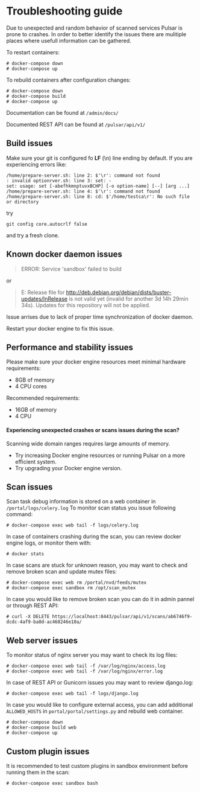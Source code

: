 # Troubleshooting guide

Due to unexpected and random behavior of scanned services Pulsar is prone to crashes.
In order to better identify the issues there are mulitiple places where usefull information can be gathered.

To restart containers:
```
# docker-compose down
# docker-compose up
```

To rebuild containers after configuration changes:
```
# docker-compose down
# docker-compose build
# docker-compose up
```

Documentation can be found at `/admin/docs/`

Documented REST API can be found at `/pulsar/api/v1/`

## Build issues

Make sure your git is configured fo **LF** (\n) line ending by default.
If you are experiencing errors like:

```
/home/prepare-server.sh: line 2: $'\r': command not found
: invalid optionrver.sh: line 3: set: -
set: usage: set [-abefhkmnptuvxBCHP] [-o option-name] [--] [arg ...]
/home/prepare-server.sh: line 4: $'\r': command not found
/home/prepare-server.sh: line 8: cd: $'/home/testca\r': No such file or directory
```
try
```
git config core.autocrlf false
```
and try a fresh clone.

## Known docker daemon issues

> ERROR: Service 'sandbox' failed to build

or

> E: Release file for http://deb.debian.org/debian/dists/buster-updates/InRelease is not valid yet (invalid for another 3d 14h 29min 34s). Updates for this repository will not be applied.
 

Issue arrises due to lack of proper time synchronization of docker daemon.

Restart your docker engine to fix this issue.

## Performance and stability issues

Please make sure your docker engine resources meet minimal hardware requirements:
- 8GB of memory
- 4 CPU cores

Recommended requirements:
- 16GB of memory
- 4 CPU

#### Experiencing unexpected crashes or scans issues during the scan?

Scanning wide domain ranges requires large amounts of memory.

- Try increasing Docker engine resources or running Pulsar on a more efficient system.
- Try upgrading your Docker engine version.

## Scan issues

Scan task debug information is stored on a web container in `/portal/logs/celery.log`
To monitor scan status you issue following command:

```
# docker-compose exec web tail -f logs/celery.log
```

In case of containers crashing during the scan, you can review docker engine logs, or monitor them with:

```
# docker stats
```

In case scans are stuck for unknown reason, you may want to check and remove broken scan and update mutex files:

```
# docker-compose exec web rm /portal/nvd/feeds/mutex
# docker-compose exec sandbox rm /opt/scan_mutex
```

In case you would like to remove broken scan you can do it in admin pannel or through REST API:

```
# curl -X DELETE https://localhost:8443/pulsar/api/v1/scans/ab6746f9-dcdc-4af9-ba0d-ac468246e10a/
```

## Web server issues

To monitor status of nginx server you may want to check its log files:

```
# docker-compose exec web tail -f /var/log/nginx/access.log
# docker-compose exec web tail -f /var/log/nginx/error.log
```

In case of REST API or Gunicorn issues you may want to review django.log:

```
# docker-compose exec web tail -f logs/django.log
```

In case you would like to configure external access, you can add additional `ALLOWED_HOSTS` in `portal/portal/settings.py` and rebuild web container.


```
# docker-compose down
# docker-compose build web
# docker-compose up
```

## Custom plugin issues

It is recommended to test custom plugins in sandbox environment before running them in the scan:

```
# docker-compose exec sandbox bash
```
